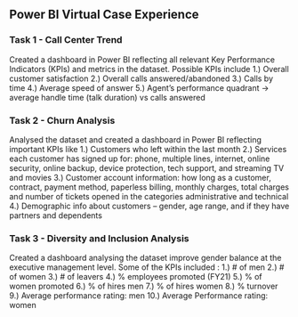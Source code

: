 ## Power BI Virtual Case Experience
### Task 1 - Call Center Trend
Created a dashboard in Power BI reflecting  all relevant Key Performance Indicators (KPIs) and metrics in the dataset.
Possible KPIs include
1.) Overall customer satisfaction
2.) Overall calls answered/abandoned
3.) Calls by time
4.) Average speed of answer
5.) Agent’s performance quadrant -> average handle time (talk duration) vs calls answered

### Task 2 - Churn Analysis
Analysed the dataset and created a dashboard in Power BI reflecting important KPIs like
1.) Customers who left within the last month
2.) Services each customer has signed up for: phone, multiple lines, internet, online security, online backup, device protection, tech
support, and streaming TV and movies
3.) Customer account information: how long as a customer, contract, payment method, paperless billing, monthly charges, total charges
and number of tickets opened in the categories administrative and technical
4.) Demographic info about customers – gender, age range, and if they have partners and dependents

### Task 3 - Diversity and Inclusion Analysis
Created a dashboard analysing the dataset improve gender balance at the executive management level.
Some of the KPIs included :
1.) # of men
2.) # of women
3.) # of leavers
4.) % employees promoted (FY21)
5.) % of women promoted
6.) % of hires men
7.) % of hires women
8.) % turnover 
9.) Average performance rating: men
10.) Average Performance rating: women
